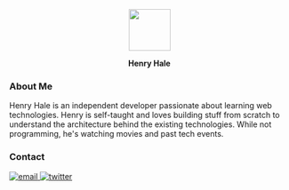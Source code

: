 <div align="center">
<img width=75 src="https://avatars.githubusercontent.com/u/92443116?v=4" />
<p><b>Henry Hale</b></h2>
</div>

### About Me

Henry Hale is an independent developer passionate about learning web technologies. Henry is self-taught and loves building stuff from scratch to understand the architecture behind the existing technologies.
While not programming, he's watching movies and past tech events.

### Contact

<div>
<a href="mailto:devhenryhale@hotmail.com" target="_blank">
<img src=https://img.shields.io/badge/email-%2324292e.svg?&style=for-the-badge&logo=gmail&logoColor=white alt=email style="margin-bottom: 5px;" />
</a>
<a href="https://twitter.com/devhenryhale" target="_blank">
<img src=https://img.shields.io/badge/twitter-%2300acee.svg?&style=for-the-badge&logo=twitter&logoColor=white alt=twitter style="margin-bottom: 5px;" />
</a>  
</div>
